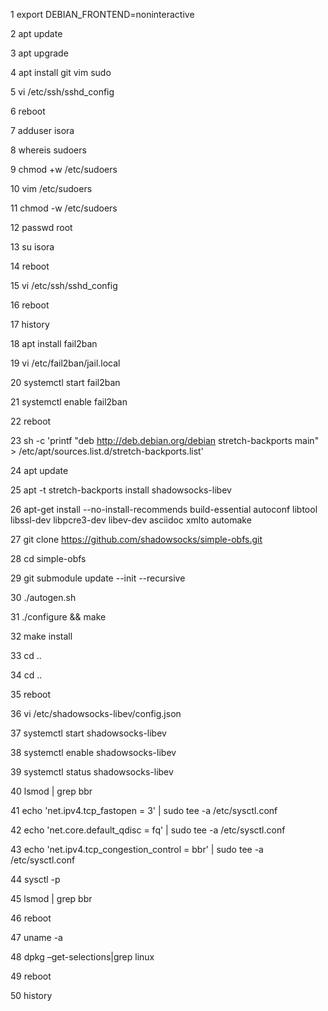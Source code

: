﻿1 export DEBIAN_FRONTEND=noninteractive

2 apt update

3 apt upgrade

4 apt install git vim sudo

5 vi /etc/ssh/sshd_config

6 reboot

7 adduser isora

8 whereis sudoers

9 chmod +w /etc/sudoers

10 vim /etc/sudoers

11 chmod -w /etc/sudoers

12 passwd root

13 su isora

14 reboot

15 vi /etc/ssh/sshd_config

16 reboot

17 history

18 apt install fail2ban

19 vi /etc/fail2ban/jail.local

20 systemctl start fail2ban

21 systemctl enable fail2ban

22 reboot

23 sh -c 'printf "deb http://deb.debian.org/debian stretch-backports main" > /etc/apt/sources.list.d/stretch-backports.list'

24 apt update

25 apt -t stretch-backports install shadowsocks-libev

26 apt-get install --no-install-recommends build-essential autoconf libtool libssl-dev libpcre3-dev libev-dev asciidoc xmlto automake

27 git clone https://github.com/shadowsocks/simple-obfs.git

28 cd simple-obfs

29 git submodule update --init --recursive

30 ./autogen.sh

31 ./configure && make

32 make install

33 cd ..

34 cd ..

35 reboot

36 vi /etc/shadowsocks-libev/config.json

37 systemctl start shadowsocks-libev

38 systemctl enable shadowsocks-libev

39 systemctl status shadowsocks-libev

40 lsmod | grep bbr

41 echo 'net.ipv4.tcp_fastopen = 3' | sudo tee -a /etc/sysctl.conf

42 echo 'net.core.default_qdisc = fq' | sudo tee -a /etc/sysctl.conf

43 echo 'net.ipv4.tcp_congestion_control = bbr' | sudo tee -a /etc/sysctl.conf

44 sysctl -p

45 lsmod | grep bbr

46 reboot

47 uname -a

48 dpkg –get-selections|grep linux

49 reboot

50 history


